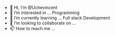 - 👋 Hi, I’m @Uchevincent
- 👀 I’m interested in ... Programming
- 🌱 I’m currently learning ... Full stack Development
- 💞️ I’m looking to collaborate on ...
- 📫 How to reach me ...

<!---
Uchevincent/Uchevincent is a ✨ special ✨ repository because its `README.md` (this file) appears on your GitHub profile.
You can click the Preview link to take a look at your changes.
--->
